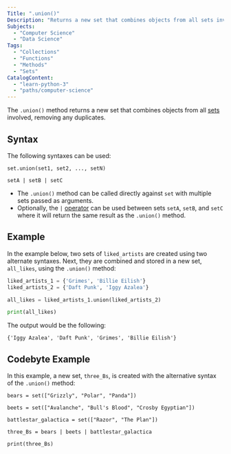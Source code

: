 ```yaml
---
Title: ".union()"
Description: "Returns a new set that combines objects from all sets involved, removing any duplicates."
Subjects:
  - "Computer Science"
  - "Data Science"
Tags:
  - "Collections"
  - "Functions"
  - "Methods"
  - "Sets"
CatalogContent:
  - "learn-python-3"
  - "paths/computer-science"
---
```


The `.union()` method returns a new set that combines objects from all [sets](https://www.codecademy.com/resources/docs/python/sets) involved, removing any duplicates.

## Syntax

The following syntaxes can be used:

```pseudo
set.union(set1, set2, ..., setN)

setA | setB | setC
```

- The `.union()` method can be called directly against `set` with multiple sets passed as arguments.
- Optionally, the `|` [operator](https://www.codecademy.com/resources/docs/python/operators) can be used between sets `setA`, `setB`, and `setC` where it will return the same result as the `.union()` method.

## Example

In the example below, two sets of `liked_artists` are created using two alternate syntaxes. Next, they are combined and stored in a new set, `all_likes`, using the `.union()` method:

```py
liked_artists_1 = {'Grimes', 'Billie Eilish'}
liked_artists_2 = {'Daft Punk', 'Iggy Azalea'}

all_likes = liked_artists_1.union(liked_artists_2)

print(all_likes)
```

The output would be the following:

```shell
{'Iggy Azalea', 'Daft Punk', 'Grimes', 'Billie Eilish'}
```

## Codebyte Example

In this example, a new set, `three_Bs`, is created with the alternative syntax of the `.union()` method:

```codebyte/python
bears = set(["Grizzly", "Polar", "Panda"])

beets = set(["Avalanche", "Bull's Blood", "Crosby Egyptian"])

battlestar_galactica = set(["Razor", "The Plan"])

three_Bs = bears | beets | battlestar_galactica

print(three_Bs)
```
